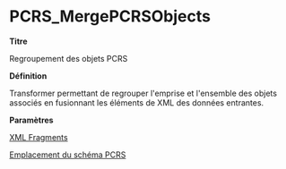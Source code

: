 # PCRS_MergePCRSObjects #


**Titre**

Regroupement des objets PCRS

**Définition**

Transformer permettant de regrouper l'emprise et l'ensemble des objets associés en fusionnant les éléments de XML des données entrantes.

**Paramètres**

[XML Fragments](http://doc-pcrs.readthedocs.io/fr/latest/Projet_FME/PCRS_Parametres.html#xml-fragments)

[Emplacement du schéma PCRS](http://doc-pcrs.readthedocs.io/fr/latest/Projet_FME/PCRS_Parametres.html#emplacement-du-schema-pcrs)
